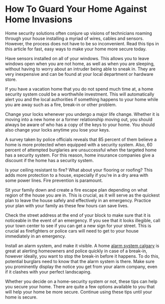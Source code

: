 # How To Guard Your Home Against Home Invasions

Home security solutions often conjure up visions of technicians roaming through your house installing a myriad of wires, cables and sensors. However, the process does not have to be so inconvenient. Read this tips in this article for fast, easy ways to make your home more secure today.

Have sensors installed on all of your windows. This allows you to leave windows open when you are not home, as well as when you are sleeping, without having to worry about an intruder being able to sneak in. They are very inexpensive and can be found at your local department or hardware store.

If you have a vacation home that you do not spend much time at, a home security system could be a worthwhile investment. This will automatically alert you and the local authorities if something happens to your home while you are away such as a fire, break-in or other problem.

Change your locks whenever you undergo a major life change. Whether it is moving into a new home or a former relationship moving out, you should always be aware of who has a copy of the keys to your home. You should also change your locks anytime you lose your keys.

A survey taken by police officials reveals that 85 percent of them believe a home is more protected when equipped with a security system. Also, 60 percent of attempted burglaries are unsuccessful when the targeted home has a security system. For this reason, home insurance companies give a discount if the home has a security system.

Is your ceiling resistant to fire? What about your flooring or roofing? This adds more protection to a house, especially if you're in a dry area with some power lines. Fire prevention is paramount.

Sit your family down and create a fire escape plan depending on what region of the house you are in. This is crucial, as it will serve as the quickest plan to leave the house safely and effectively in an emergency. Practice your plan with your family as these few hours can save lives.

Check the street address at the end of your block to make sure that it is noticeable in the event of an emergency. If you see that it looks illegible, call your town center to see if you can get a new sign for your street. This is crucial as firefighters or police cars will need to get to your house immediately in an emergency.

Install an alarm system, and make it visible. A home [alarm system calgary](http://unitedalarm.ca/) is great at alerting homeowners and police quickly in case of a break-in, however ideally, you want to stop the break-in before it happens. To do this, potential burglars need to know that the alarm system is there. Make sure you prominently display the notice you get from your alarm company, even if it clashes with your perfect landscaping.

Whether you decide on a home-security system or not, these tips can help you secure your home. There are quite a few options available to you that will help your home be more secure. Continue using these tips until your home is secure.
